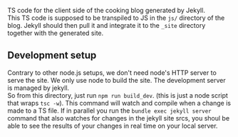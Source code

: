 TS code for the client side of the cooking blog generated by Jekyll.  
This TS code is supposed to be transpiled to JS in the `js/` directory of the blog. Jekyll should then pull it and integrate it to the `_site` directory together with the generated site.  

## Development setup

Contrary to other node.js setups, we don't need node's HTTP server to serve the site. We only use node to build the site. The development server is managed by jekyll.  
So from this directory, just run `npm run build_dev`. (this is just a node script that wraps `tsc -w`). This command will watch and compile when a change is made to a TS file. If in parallel you run the `bundle exec jekyll server` command that also watches for changes in the jekyll site srcs, you shoul be able to see the results of your changes in real time on your local server.
